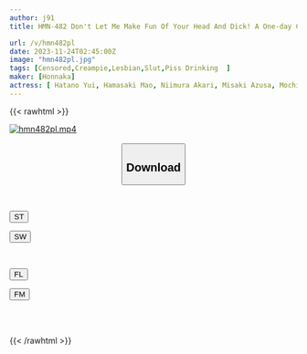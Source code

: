 ```yaml
---
author: j91
title: HMN-482 Don't Let Me Make Fun Of Your Head And Dick! A One-day Confinement Panic Room To Corner A Lying Submissive Man! Peeing, Urine Drinking, Female Orgasm, Lesbianism, Big Orgy, The Craziest Woman's Harem Creampie! ! Yui Hatano Mao Hamasaki Ayaka Mochizuki Akari Niimura Azusa Misaki

url: /v/hmn482pl
date: 2023-11-24T02:45:00Z
image: "hmn482pl.jpg"
tags: [Censored,Creampie,Lesbian,Slut,Piss Drinking	 ]
maker: [Honnaka]
actress: [ Hatano Yui, Hamasaki Mao, Niimura Akari, Misaki Azusa, Mochizuki Ayaka]
---
```



{{< rawhtml >}}

<div class="video" data-videoid="2DLPYMb332SZMB4">
    <a href="javascript:;">
        <img src="/v/hmn482pl/hmn482pl.jpg" width="WIDTH" height="HEIGHT" alt="hmn482pl.mp4" loading="lazy">
    </a>
</div>

<script type="text/javascript" src="https://j91.asia/asset/on-demand-st.js"></script>

<br>
  <link rel="stylesheet" href="https://j91.asia/asset/bs5.css">
  
  <center>
  <button class="btn btn-primary" type="button" data-bs-toggle="collapse" data-bs-target=".multi-collapse" aria-expanded="false" aria-controls="multiCollapseExample1 multiCollapseExample2"><h2>Download</h2></button></center>
</p>
<div class="row">
  <div class="col">
    <div class="collapse multi-collapse" id="multiCollapseExample1">
      <div class="card card-body">
	      	      <br>
<div class="buttons">  
<p><a href="https://streamtape.to/v/2DLPYMb332SZMB4" target="_blank"><button class="btn-hover color-3"><i class="fa fa-download"></i> ST</button></a></p>
<p><a href="https://flaswish.com/99ht0wyzocsj" target="_blank"><button class="btn-hover color-2"><i class="fa fa-download"></i> SW</button></a></p></div>
    </div>
  </div>
</div>
  <div class="col">
    <div class="collapse multi-collapse" id="multiCollapseExample2">
      <div class="card card-body">
	      <br>
<div class="buttons">
<p><a href="https://filelions.site/f/tb6pt435x2ka" target="_blank"><button class="btn-hover color-9"><i class="fa fa-download"></i> FL</button></a></p>
<p><a href="https://filemoon.sx/d/tzjmqqq66izk" target="_blank"><button class="btn-hover color-8"><i class="fa fa-download"></i> FM</button></a></p></div>
<br><br>
      </div>
    </div>
  </div>
</div>

{{< /rawhtml >}}
